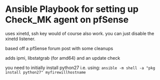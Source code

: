 # Ansible Playbook for setting up Check_MK agent on pfSense

uses xinetd, ssh key would of course also work.
you can just disable the xinetd listener.

based off a pfSense forum post with some cleanups

adds ipmi, libstatgrab (for amd64) and an update check


you need to initially install python27 i.e. using:
```ansible -m shell -a "pkg install python27" myfirewillhostname```

